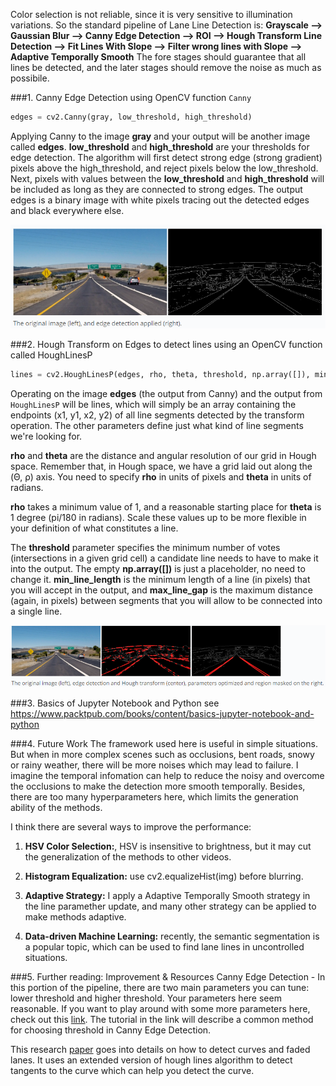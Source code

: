 Color selection is not reliable, since it is very sensitive to illumination variations. So the standard pipeline of Lane Line Detection is: 
**Grayscale --> Gaussian Blur --> Canny Edge Detection --> ROI --> Hough Transform Line Detection --> Fit Lines With Slope --> Filter wrong lines with Slope --> Adaptive Temporally Smooth**
The fore stages should guarantee that all lines be detected, and the later stages should remove the noise as much as possibile.


###1. Canny Edge Detection using OpenCV function `Canny`
```python
edges = cv2.Canny(gray, low_threshold, high_threshold)
```
Applying Canny to the image **gray** and your output will be another image called **edges**. **low_threshold** and **high_threshold** are your thresholds for edge detection. The algorithm will first detect strong edge (strong gradient) pixels above the high_threshold, and reject pixels below the low_threshold. Next, pixels with values between the **low_threshold** and **high_threshold** will be included as long as they are connected to strong edges. The output edges is a binary image with white pixels tracing out the detected edges and black everywhere else.

<p align="center">
  <img src ="./images/CannyDetection.png" />
</p>


###2. Hough Transform on Edges to detect lines using an OpenCV function called HoughLinesP
```python
lines = cv2.HoughLinesP(edges, rho, theta, threshold, np.array([]), min_line_length, max_line_gap)
```
Operating on the image **edges** (the output from Canny) and the output from `HoughLinesP` will be lines, which will simply be an array containing the endpoints (x1, y1, x2, y2) of all line segments detected by the transform operation. The other parameters define just what kind of line segments we're looking for.

**rho** and **theta** are the distance and angular resolution of our grid in Hough space. Remember that, in Hough space, we have a grid laid out along the (Θ, ρ) axis. You need to specify **rho** in units of pixels and **theta** in units of radians.

**rho** takes a minimum value of 1, and a reasonable starting place for **theta** is 1 degree (pi/180 in radians). Scale these values up to be more flexible in your definition of what constitutes a line.

The **threshold** parameter specifies the minimum number of votes (intersections in a given grid cell) a candidate line needs to have to make it into the output. The empty **np.array([])** is just a placeholder, no need to change it. **min_line_length** is the minimum length of a line (in pixels) that you will accept in the output, and **max_line_gap** is the maximum distance (again, in pixels) between segments that you will allow to be connected into a single line.

<p align="center">
  <img src ="./images/HoughTransform.png" />
</p>


###3. Basics of Jupyter Notebook and Python
see https://www.packtpub.com/books/content/basics-jupyter-notebook-and-python


###4. Future Work
The framework used here is useful in simple situations. But when in more complex scenes such as occlusions, bent roads, snowy or rainy weather, there will be more noises which may lead to failure. I imagine the temporal infomation can help to reduce the noisy and overcome the occlusions to make the detection more smooth temporally. Besides, there are too many hyperparameters here, which limits the generation ability of the methods. 

I think there are several ways to improve the performance:

1) **HSV Color Selection:**, HSV is insensitive to brightness, but it may cut the generalization of the methods to other videos.

2) **Histogram Equalization:** use cv2.equalizeHist(img) before blurring.

3) **Adaptive Strategy:** I apply a Adaptive Temporally Smooth strategy in the line paramether update, and many other strategy can be applied to make methods adaptive.

4) **Data-driven Machine Learning:** recently, the semantic segmentation is a popular topic, which can be used to find lane lines in uncontrolled situations.


###5. Further reading: Improvement & Resources
Canny Edge Detection - In this portion of the pipeline, there are two main parameters you can tune: lower threshold and higher threshold. Your parameters here seem reasonable. If you want to play around with some more parameters here, check out this [link](http://stackoverflow.com/questions/21324950/how-to-select-the-best-set-of-parameters-in-canny-edge-detection-algorithm-imple). The tutorial in the link will describe a common method for choosing threshold in Canny Edge Detection.

This research [paper](http://airccj.org/CSCP/vol5/csit53211.pdf) goes into details on how to detect curves and faded lanes. It uses an extended version of hough lines algorithm to detect tangents to the curve which can help you detect the curve.
